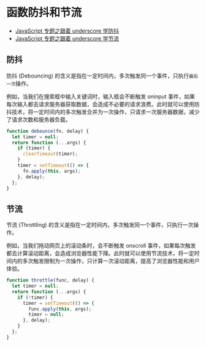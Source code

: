# 函数防抖和节流

- [JavaScript 专题之跟着 underscore 学防抖](https://github.com/mqyqingfeng/Blog/issues/22)
- [JavaScript 专题之跟着 underscore 学节流](https://github.com/mqyqingfeng/Blog/issues/26#issue-236763046)

## 防抖

防抖 (Debouncing) 的含义是指在一定时间内，多次触发同一个事件，只执行`最后一次`操作。

例如，当我们在搜索框中输入关键词时，输入框会不断触发 oninput 事件，如果每次输入都去请求服务器获取数据，会造成不必要的请求浪费。此时就可以使用防抖技术，将一定时间内的多次触发合并为一次操作，只请求一次服务器数据，减少了请求次数和服务器负载。

```js
function debounce(fn, delay) {
  let timer = null;
  return function (...args) {
    if (timer) {
      clearTimeout(timer);
    }
    timer = setTimeout(() => {
      fn.apply(this, args);
    }, delay);
  };
}
```

## 节流

节流 (Throttling) 的含义是指在一定时间内，多次触发同一个事件，只执行一次操作。

例如，当我们拖动网页上的滚动条时，会不断触发 onscroll 事件，如果每次触发都去计算滚动距离，会造成浏览器性能下降。此时就可以使用节流技术，将一定时间内的多次触发限制为一次操作，只计算一次滚动距离，提高了浏览器性能和用户体验。

```js
function throttle(func, delay) {
  let timer = null;
  return function (...args) {
    if (!timer) {
      timer = setTimeout(() => {
        func.apply(this, args);
        timer = null;
      }, delay);
    }
  };
}
```
